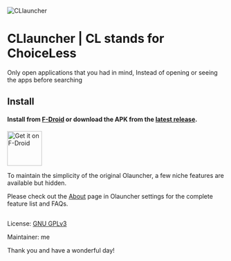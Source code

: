 ![CLlauncher](https://repository-images.githubusercontent.com/278638069/db0acb80-661b-11eb-803e-926cae5dccb4)


# CLlauncher | CL stands for ChoiceLess
Only open applications that you had in mind, Instead of opening or seeing the apps before searching

## Install

#### Install from [F-Droid](...) or download the APK from the [latest release](https://github.com/.../Olauncher/releases/).

[<img src="https://fdroid.gitlab.io/artwork/badge/get-it-on.png"
    alt="Get it on F-Droid"
    height="80">](https://f-droid.org/packages/app.olauncher)

To maintain the simplicity of the original Olauncher, a few niche features are available but hidden.

Please check out the [About](https://tanujnotes.substack.com/p/olauncher-minimal-af-launcher?utm_source=github) page in Olauncher settings for the complete feature list and FAQs.

##

License: [GNU GPLv3](https://www.gnu.org/licenses/gpl-3.0.en.html)

Maintainer: me 

Thank you and have a wonderful day!
